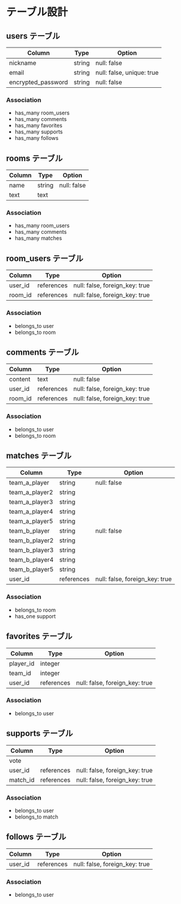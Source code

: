 # テーブル設計

## users テーブル

| Column             | Type   | Option                    |
| ------------------ | ------ | ------------------------- |
| nickname           | string | null: false               |
| email              | string | null: false, unique: true |
| encrypted_password | string | null: false               |

### Association

- has_many room_users
- has_many comments
- has_many favorites
- has_many supports
- has_many follows

## rooms テーブル

| Column | Type   | Option      |
| ------ | ------ | ----------- |
| name   | string | null: false |
| text   | text   |             |

### Association

- has_many room_users
- has_many comments
- has_many matches

## room_users テーブル

| Column  | Type       | Option                         |
| ------- | ---------- | ------------------------------ |
| user_id | references | null: false, foreign_key: true |
| room_id | references | null: false, foreign_key: true |

### Association

- belongs_to user
- belongs_to room

## comments テーブル

| Column  | Type       | Option                         |
| ------- | ---------- | ------------------------------ |
| content | text       | null: false                    |
| user_id | references | null: false, foreign_key: true |
| room_id | references | null: false, foreign_key: true |

### Association

- belongs_to user
- belongs_to room

## matches テーブル

| Column         | Type       | Option                         |
| -------------- | ---------- | ------------------------------ |
| team_a_player  | string     | null: false                    |
| team_a_player2 | string     |                                |
| team_a_player3 | string     |                                |
| team_a_player4 | string     |                                |
| team_a_player5 | string     |                                |
| team_b_player  | string     | null: false                    |
| team_b_player2 | string     |                                |
| team_b_player3 | string     |                                |
| team_b_player4 | string     |                                |
| team_b_player5 | string     |                                |
| user_id        | references | null: false, foreign_key: true |

### Association

- belongs_to room
- has_one support

## favorites テーブル

| Column    | Type       | Option                         |
| --------- | ---------- | ------------------------------ |
| player_id | integer    |                                |
| team_id   | integer    |                                |
| user_id   | references | null: false, foreign_key: true |

### Association

- belongs_to user

## supports テーブル

| Column   | Type       | Option                         |
| -------- | ---------- | ------------------------------ |
| vote     |            |                                |
| user_id  | references | null: false, foreign_key: true |
| match_id | references | null: false, foreign_key: true |

### Association

- belongs_to user
- belongs_to match

## follows テーブル

| Column  | Type       | Option                         |
| ------- | ---------- | ------------------------------ |
| user_id | references | null: false, foreign_key: true |

### Association

- belongs_to user